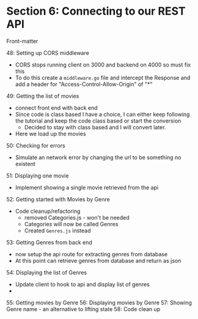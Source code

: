 # Section 6: Connecting to our REST API
Front-matter


48: Setting up CORS middleware
- CORS stops running client on 3000 and backend on 4000 so must fix this
- To do this create a `middleware.go` file and intercept the Response and add a header for "Access-Control-Allow-Origin" of "*"

49: Getting the list of movies
- connect front end with back end
- Since code is class based I have a choice, I can either keep following the tutorial and keep the code class based or start the conversion
  - Decided to stay with class based and I will convert later.
- Here we load up the movies

50: Checking for errors
- Simulate an network error by changing the url to be something no existent
  
51: Displaying one movie
- Implement showing a single movie retrieved from the api
  
52: Getting started with Movies by Genre
- Code cleanup/refactoring
  - removed Categories.js - won't be needed
  - Categories will now be called Genres
  - Created `Genres.js` instead

53: Getting Genres from back end
- now setup the api route for extracting genres from database
- At this point can retrieve genres from database and return as json 

54: Displaying the list of Genres
- Update client to hook to api and display list of genres 
- 
55: Getting movies by Genre
56: Displaying movies by Genre
57: Showing Genre name - an alternative to lifting state
58: Code clean up
